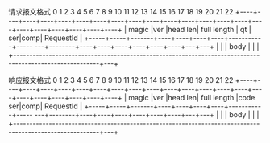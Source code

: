 请求报文格式
0    1    2    3    4    5    6    7    8    9    10   11   12   13   14   15   16   17   18   19   20   21   22
+----+----+----+----+----+----+----+----+----+----+----+----+----+----+----+----+----+----+----+----+----+----+
|    magic          |ver |head  len|    full length    | qt | ser|comp|              RequestId                |
+-----+-----+-------+----+----+----+----+-----------+----- ---+--------+----+----+----+----+----+----+---+---+
|                                                                                                             |
|                                         body                                                                |
|                                                                                                             |
+--------------------------------------------------------------------------------------------------------+---+



响应报文格式
0    1    2    3    4    5    6    7    8    9    10   11   12   13   14   15   16   17   18   19   20   21   22
+----+----+----+----+----+----+----+----+----+----+----+----+----+----+----+----+----+----+----+----+----+----+
|    magic          |ver |head  len|    full length    |code  ser|comp|              RequestId                |
+-----+-----+-------+----+----+----+----+-----------+----- ---+--------+----+----+----+----+----+----+---+---+
|                                                                                                             |
|                                         body                                                                |
|                                                                                                             |
+--------------------------------------------------------------------------------------------------------+---+